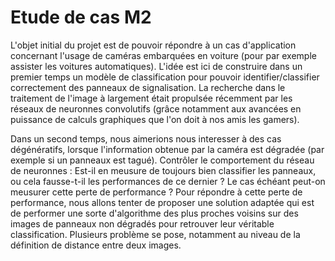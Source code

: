 # Etude de cas M2

L'objet initial du projet est de pouvoir répondre à un cas d'application concernant l'usage de caméras embarquées en voiture (pour par exemple assister les voitures automatiques). L'idée est ici de construire dans un premier temps un modèle de classification pour pouvoir identifier/classifier correctement des panneaux de signalisation. La recherche dans le traitement de l'image à largement était propulsée récemment par les réseaux de neuronnes convolutifs (grâce notamment aux avancées en puissance de calculs graphiques que l'on doit à nos amis les gamers).

Dans un second temps, nous aimerions nous interesser à des cas dégénératifs, lorsque l'information obtenue par la caméra est dégradée (par exemple si un panneaux est tagué). Contrôler le comportement du réseau de neuronnes : Est-il en meusure de toujours bien classifier les panneaux, ou cela fausse-t-il les performances de ce dernier ? Le cas échéant peut-on meusurer cette perte de performance ?
Pour répondre à cette perte de performance, nous allons tenter de proposer une solution adaptée qui est de performer une sorte d'algorithme des plus proches voisins sur des images de panneaux non dégradés pour retrouver leur véritable classification. Plusieurs problème se pose, notamment au niveau de la définition de distance entre deux images.
